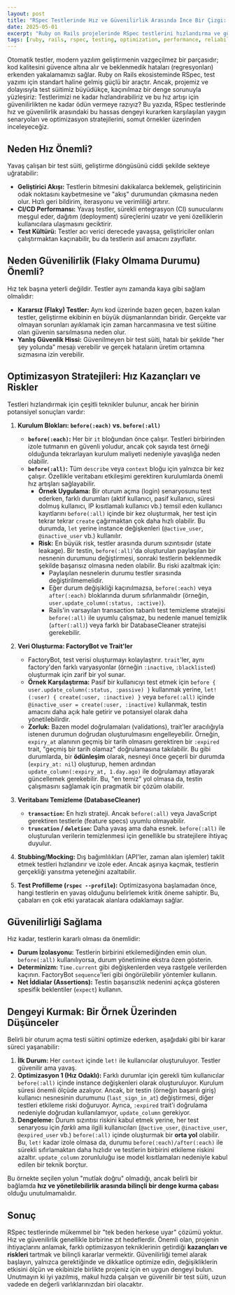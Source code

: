 ```yaml
---
layout: post
title: "RSpec Testlerinde Hız ve Güvenilirlik Arasında İnce Bir Çizgi: Optimizasyon Deneyimleri"
date: 2025-05-01
excerpt: "Ruby on Rails projelerinde RSpec testlerini hızlandırma ve güvenilir tutma arasındaki hassas dengeyi keşfedin. Hız optimizasyon stratejileri (before :all, FactoryBot), potansiyel riskler (flaky testler, durum sızıntısı) ve pratik deneyimlerle RSpec test süitinizi nasıl iyileştirebileceğinizi öğrenin."
tags: [ruby, rails, rspec, testing, optimization, performance, reliability, test-speed, flaky-tests, before_all, factorybot, databasecleaner, continuous-integration, ci-cd, software-development]
---
```


Otomatik testler, modern yazılım geliştirmenin vazgeçilmez bir parçasıdır; kod kalitesini güvence altına alır ve beklenmedik hataları (regresyonları) erkenden yakalamamızı sağlar. Ruby on Rails ekosisteminde RSpec, test yazımı için standart haline gelmiş güçlü bir araçtır. Ancak, projemiz ve dolayısıyla test süitimiz büyüdükçe, kaçınılmaz bir denge sorunuyla yüzleşiriz: Testlerimizi ne kadar hızlandırabiliriz ve bu hız artışı için güvenilirlikten ne kadar ödün vermeye razıyız? Bu yazıda, RSpec testlerinde hız ve güvenilirlik arasındaki bu hassas dengeyi kurarken karşılaşılan yaygın senaryoları ve optimizasyon stratejilerini, somut örnekler üzerinden inceleyeceğiz.

## Neden Hız Önemli?

Yavaş çalışan bir test süiti, geliştirme döngüsünü ciddi şekilde sekteye uğratabilir:

*   **Geliştirici Akışı:** Testlerin bitmesini dakikalarca beklemek, geliştiricinin odak noktasını kaybetmesine ve "akış" durumundan çıkmasına neden olur. Hızlı geri bildirim, iterasyonu ve verimliliği artırır.
*   **CI/CD Performansı:** Yavaş testler, sürekli entegrasyon (CI) sunucularını meşgul eder, dağıtım (deployment) süreçlerini uzatır ve yeni özelliklerin kullanıcılara ulaşmasını geciktirir.
*   **Test Kültürü:** Testler acı verici derecede yavaşsa, geliştiriciler onları çalıştırmaktan kaçınabilir, bu da testlerin asıl amacını zayıflatır.

## Neden Güvenilirlik (Flaky Olmama Durumu) Önemli?

Hız tek başına yeterli değildir. Testler aynı zamanda kaya gibi sağlam olmalıdır:

*   **Kararsız (Flaky) Testler:** Aynı kod üzerinde bazen geçen, bazen kalan testler, geliştirme ekibinin en büyük düşmanlarından biridir. Gerçekte var olmayan sorunları ayıklamak için zaman harcanmasına ve test süitine olan güvenin sarsılmasına neden olur.
*   **Yanlış Güvenlik Hissi:** Güvenilmeyen bir test süiti, hatalı bir şekilde "her şey yolunda" mesajı verebilir ve gerçek hataların üretim ortamına sızmasına izin verebilir.

## Optimizasyon Stratejileri: Hız Kazançları ve Riskler

Testleri hızlandırmak için çeşitli teknikler bulunur, ancak her birinin potansiyel sonuçları vardır:

1.  **Kurulum Blokları: `before(:each)` vs. `before(:all)`**
    *   **`before(:each)`:** Her bir `it` bloğundan önce çalışır. Testleri birbirinden izole tutmanın en güvenli yoludur, ancak çok sayıda test örneği olduğunda tekrarlayan kurulum maliyeti nedeniyle yavaşlığa neden olabilir.
    *   **`before(:all)`:** Tüm `describe` veya `context` bloğu için yalnızca bir kez çalışır. Özellikle veritabanı etkileşimi gerektiren kurulumlarda önemli hız artışları sağlayabilir.
        *   **Örnek Uygulama:** Bir oturum açma (login) senaryosunu test ederken, farklı durumları (aktif kullanıcı, pasif kullanıcı, süresi dolmuş kullanıcı, IP kısıtlamalı kullanıcı vb.) temsil eden kullanıcı kayıtlarını `before(:all)` içinde bir kez oluşturmak, her test için tekrar tekrar `create` çağırmaktan çok daha hızlı olabilir. Bu durumda, `let` yerine instance değişkenleri (`@active_user`, `@inactive_user` vb.) kullanılır.
        *   **Risk:** En büyük risk, testler arasında durum sızıntısıdır (state leakage). Bir testin, `before(:all)`'da oluşturulan paylaşılan bir nesnenin durumunu değiştirmesi, sonraki testlerin beklenmedik şekilde başarısız olmasına neden olabilir. Bu riski azaltmak için:
            *   Paylaşılan nesnelerin durumu testler sırasında değiştirilmemelidir.
            *   Eğer durum değişikliği kaçınılmazsa, `before(:each)` veya `after(:each)` bloklarında durum sıfırlanmalıdır (örneğin, `user.update_column(:status, :active)`).
            *   Rails'in varsayılan transaction tabanlı test temizleme stratejisi `before(:all)` ile uyumlu çalışmaz, bu nedenle manuel temizlik (`after(:all)`) veya farklı bir DatabaseCleaner stratejisi gerekebilir.

2.  **Veri Oluşturma: FactoryBot ve Trait'ler**
    *   FactoryBot, test verisi oluşturmayı kolaylaştırır. `trait`'ler, aynı factory'den farklı varyasyonlar (örneğin `:inactive`, `:blacklisted`) oluşturmak için zarif bir yol sunar.
    *   **Örnek Karşılaştırma:** Pasif bir kullanıcıyı test etmek için `before { user.update_column(:status, :passive) }` kullanmak yerine, `let!(:user) { create(:user, :inactive) }` veya `before(:all)` içinde `@inactive_user = create(:user, :inactive)` kullanmak, testin amacını daha açık hale getirir ve potansiyel olarak daha yönetilebilirdir.
    *   **Zorluk:** Bazen model doğrulamaları (validations), trait'ler aracılığıyla istenen durumun doğrudan oluşturulmasını engelleyebilir. Örneğin, `expiry_at` alanının geçmiş bir tarih olmasını gerektiren bir `:expired` trait, "geçmiş bir tarih olamaz" doğrulamasına takılabilir. Bu gibi durumlarda, bir **ödünleşim** olarak, nesneyi önce geçerli bir durumda (`expiry_at: nil`) oluşturup, hemen ardından `update_column(:expiry_at, 1.day.ago)` ile doğrulamayı atlayarak güncellemek gerekebilir. Bu, "en temiz" yol olmasa da, testin çalışmasını sağlamak için pragmatik bir çözüm olabilir.

3.  **Veritabanı Temizleme (DatabaseCleaner)**
    *   **`transaction`:** En hızlı strateji. Ancak `before(:all)` veya JavaScript gerektiren testlerle (feature specs) uyumlu olmayabilir.
    *   **`truncation` / `deletion`:** Daha yavaş ama daha esnek. `before(:all)` ile oluşturulan verilerin temizlenmesi için genellikle bu stratejilere ihtiyaç duyulur.

4.  **Stubbing/Mocking:** Dış bağımlılıkları (API'ler, zaman alan işlemler) taklit etmek testleri hızlandırır ve izole eder. Ancak aşırıya kaçmak, testlerin gerçekliği yansıtma yeteneğini azaltabilir.

5.  **Test Profilleme (`rspec --profile`):** Optimizasyona başlamadan önce, hangi testlerin en yavaş olduğunu belirlemek kritik öneme sahiptir. Bu, çabaları en çok etki yaratacak alanlara odaklamayı sağlar.

## Güvenilirliği Sağlama

Hız kadar, testlerin kararlı olması da önemlidir:

*   **Durum İzolasyonu:** Testlerin birbirini etkilemediğinden emin olun. `before(:all)` kullanılıyorsa, durum yönetimine ekstra özen gösterin.
*   **Determinizm:** `Time.current` gibi değişkenlerden veya rastgele verilerden kaçının. FactoryBot `sequence`'leri gibi öngörülebilir yöntemler kullanın.
*   **Net İddialar (Assertions):** Testin başarısızlık nedenini açıkça gösteren spesifik beklentiler (`expect`) kullanın.

## Dengeyi Kurmak: Bir Örnek Üzerinden Düşünceler

Belirli bir oturum açma testi süitini optimize ederken, aşağıdaki gibi bir karar süreci yaşanabilir:

1.  **İlk Durum:** Her `context` içinde `let!` ile kullanıcılar oluşturuluyor. Testler güvenilir ama yavaş.
2.  **Optimizasyon 1 (Hız Odaklı):** Farklı durumlar için gerekli tüm kullanıcılar `before(:all)` içinde instance değişkenleri olarak oluşturuluyor. Kurulum süresi önemli ölçüde azalıyor. Ancak, bir testin (örneğin başarılı giriş) kullanıcı nesnesinin durumunu (`last_sign_in_at`) değiştirmesi, diğer testleri etkileme riski doğuruyor. Ayrıca, `:expired` trait'i doğrulama nedeniyle doğrudan kullanılamıyor, `update_column` gerekiyor.
3.  **Dengeleme:** Durum sızıntısı riskini kabul etmek yerine, her test senaryosu için *farklı* ama ilgili kullanıcıları (`@active_user`, `@inactive_user`, `@expired_user` vb.) `before(:all)` içinde oluşturmak bir **orta yol** olabilir. Bu, `let!` kadar izole olmasa da, durumu `before(:each)/after(:each)` ile sürekli sıfırlamaktan daha hızlıdır ve testlerin birbirini etkileme riskini azaltır. `update_column` zorunluluğu ise model kısıtlamaları nedeniyle kabul edilen bir teknik borçtur.

Bu örnekte seçilen yolun "mutlak doğru" olmadığı, ancak belirli bir bağlamda **hız ve yönetilebilirlik arasında bilinçli bir denge kurma çabası** olduğu unutulmamalıdır.

## Sonuç

RSpec testlerinde mükemmel bir "tek beden herkese uyar" çözümü yoktur. Hız ve güvenilirlik genellikle birbirine zıt hedeflerdir. Önemli olan, projenin ihtiyaçlarını anlamak, farklı optimizasyon tekniklerinin getirdiği **kazançları ve riskleri** tartmak ve bilinçli kararlar vermektir. Güvenilirliği temel alarak başlayın, yalnızca gerektiğinde ve dikkatlice optimize edin, değişikliklerin etkisini ölçün ve ekibinizle birlikte projeniz için en uygun dengeyi bulun. Unutmayın ki iyi yazılmış, makul hızda çalışan ve güvenilir bir test süiti, uzun vadede en değerli varlıklarınızdan biri olacaktır.
